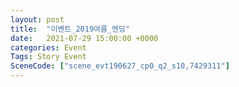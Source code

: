 ```yaml
---
layout: post
title:  "이벤트_2019여름_엔딩"
date:   2021-07-29 15:00:00 +0000
categories: Event
Tags: Story Event
SceneCode: ["scene_evt190627_cp0_q2_s10,7429311"]
---
```

